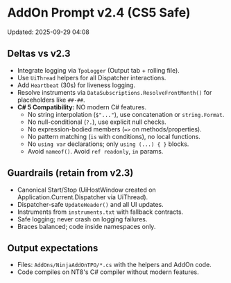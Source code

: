 # AddOn Prompt v2.4 (CS5 Safe)
Updated: 2025-09-29 04:08 

## Deltas vs v2.3
- Integrate logging via `TpoLogger` (Output tab + rolling file).
- Use `UiThread` helpers for all Dispatcher interactions.
- Add `Heartbeat` (30s) for liveness logging.
- Resolve instruments via `DataSubscriptions.ResolveFrontMonth()` for placeholders like `##-##`.
- **C# 5 Compatibility:** NO modern C# features.
  - No string interpolation (`$"..."`), use concatenation or `string.Format`.
  - No null-conditional (`?.`), use explicit null checks.
  - No expression-bodied members (`=>` on methods/properties).
  - No pattern matching (`is` with conditions), no local functions.
  - No `using var` declarations; only `using (...) { }` blocks.
  - Avoid `nameof()`. Avoid `ref readonly`, `in` params.

## Guardrails (retain from v2.3)
- Canonical Start/Stop (UiHostWindow created on Application.Current.Dispatcher via UiThread).
- Dispatcher-safe `UpdateHeader()` and all UI updates.
- Instruments from `instruments.txt` with fallback contracts.
- Safe logging; never crash on logging failures.
- Braces balanced; code inside namespaces only.

## Output expectations
- Files: `AddOns/NinjaAddOnTPO/*.cs` with the helpers and AddOn code.
- Code compiles on NT8's C# compiler without modern features.
